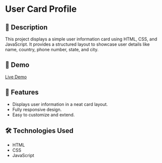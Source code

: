 # User Card Profile

## 📌 Description
This project displays a simple user information card using HTML, CSS, and JavaScript. It provides a structured layout to showcase user details like name, country, phone number, state, and city.

## 🚀 Demo
[Live Demo](https://naveen-kumarj.github.io/user-card-profile/)

## 🎨 Features
- Displays user information in a neat card layout.
- Fully responsive design.
- Easy to customize and extend.

## 🛠️ Technologies Used
- HTML
- CSS
- JavaScript
